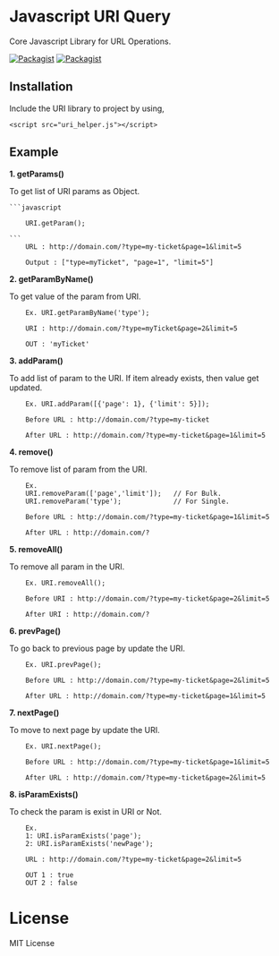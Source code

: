 # Javascript URI Query
Core Javascript Library for URL Operations.

[![Packagist](https://img.shields.io/badge/release-v1.0-blue.svg)](https://github.com/global-source/javascript_uri_query/releases/tag/1.0)
[![Packagist](https://img.shields.io/badge/tests-success-brightgreen.svg)](https://github.com/global-source/javascript_uri_query/releases/tag/1.0)

## Installation

Include the URI library to project by using,

    <script src="uri_helper.js"></script>
    
## Example
  
  **1. getParams()**
  
  To get list of URI params as Object.    
    
    ```javascript
    
        URI.getParam();    
        
    ```
        URL : http://domain.com/?type=my-ticket&page=1&limit=5
        
        Output : ["type=myTicket", "page=1", "limit=5"]

**2. getParamByName()**
  
To get value of the param from URI.
    
        Ex. URI.getParamByName('type');
        
        URI : http://domain.com/?type=myTicket&page=2&limit=5
        
        OUT : 'myTicket'
        
        
**3. addParam()**
  
To add list of param to the URI. If item already exists, then value get updated.    
    
        Ex. URI.addParam([{'page': 1}, {'limit': 5}]);
        
        Before URL : http://domain.com/?type=my-ticket
        
        After URL : http://domain.com/?type=my-ticket&page=1&limit=5
        

**4. remove()**  
  
To remove list of param from the URI.
  
        Ex. 
        URI.removeParam(['page','limit']);   // For Bulk.
        URI.removeParam('type');             // For Single.   
        
        Before URL : http://domain.com/?type=my-ticket&page=1&limit=5
        
        After URL : http://domain.com/?
        
     
**5. removeAll()**
  
To remove all param in the URI.
    
        Ex. URI.removeAll();
        
        Before URI : http://domain.com/?type=my-ticket&page=2&limit=5
        
        After URI : http://domain.com/?
        
     
**6. prevPage()**
    
To go back to previous page by update the URI.
    
        Ex. URI.prevPage();
        
        Before URL : http://domain.com/?type=my-ticket&page=2&limit=5
        
        After URL : http://domain.com/?type=my-ticket&page=1&limit=5
        
        
**7. nextPage()**
  
To move to next page by update the URI.
    
        Ex. URI.nextPage();
        
        Before URL : http://domain.com/?type=my-ticket&page=1&limit=5
        
        After URL : http://domain.com/?type=my-ticket&page=2&limit=5
        
        
**8. isParamExists()**
  
To check the param is exist in URI or Not.
    
        Ex.         
        1: URI.isParamExists('page');        
        2: URI.isParamExists('newPage');
        
        URL : http://domain.com/?type=my-ticket&page=2&limit=5
        
        OUT 1 : true
        OUT 2 : false
       
        
        
# License 
   
   MIT License
